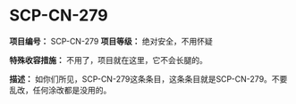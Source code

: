 # SCP-CN-279


**项目编号：** SCP-CN-279
**项目等级：** 绝对安全，不用怀疑

**特殊收容措施：** 不用了，项目就在这里，它不会长腿的。

**描述：** 如你们所见，SCP-CN-279这条条目，这条条目就是SCP-CN-279。不要乱改，任何涂改都是没用的。








